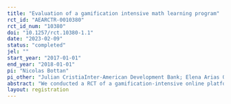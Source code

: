 ```yaml
---
title: "Evaluation of a gamification intensive math learning program"
rct_id: "AEARCTR-0010380"
rct_id_num: "10380"
doi: "10.1257/rct.10380-1.1"
date: "2023-02-09"
status: "completed"
jel: ""
start_year: "2017-01-01"
end_year: "2018-01-01"
pi: "Nicolas Bottan"
pi_other: "Julian CristiaInter-American Development Bank; Elena Arias OrtizInter-American Development Bank; Roberto Araya () Universidad de Chile"
abstract: "We conducted a RCT of a gamification-intensive online platform among fourth graders in public primary schools in Santiago, Chile. We evaluated the effect of this program on math and language scores from the Chilean Standardized National Exam (SIMCE). "
layout: registration
---
```


